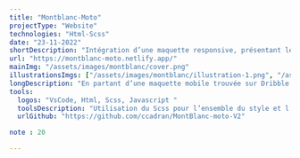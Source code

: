 ```yaml
---
title: "Montblanc-Moto"
projectType: "Website"
technologies: "Html-Scss"
date: "23-11-2022"
shortDescription: "Intégration d’une maquette responsive, présentant le concept « Moto Montblanc ». Les assets ont été désignées par Huigyu Kim et la maquette par Dmitry Kiiashko. J’ai intégré cette maquette en faisant du mobile first."
url: "https://montblanc-moto.netlify.app/"
mainImg: "/assets/images/montblanc/cover.png"
illustrationsImgs: ["/assets/images/montblanc/illustration-1.png", "/assets/images/montblanc/illustration-2.png", "/assets/images/montblanc/illustration-3.png"]
longDescription: "En partant d’une maquette mobile trouvée sur Dribble j’ai designé la page pour toutes les autres tailles d’écran, j’ai donc pour la première fois fait du mobile first. J’ai fortement apprécié travailler sur ce projet qui m’a permis d’approfondir beaucoup de notions en CSS et également en Javascript. J’ai également pu, pour une des premières fois, bien me concentrer sur la version mobile d’un projet, en intégrant par exemple un menu burger, des informations scrollable horizontalement…"
tools:
  logos: "VsCode, Html, Scss, Javascript "
  toolsDescription: "Utilisation du Scss pour l’ensemble du style et l’animation du logo. Et également de Javascript pour le comportement de la navbar en fonction du scroll et surtout pour ce qui est du menu burger en dessous d’une certaine largeur d’écran."
  urlGithub: "https://github.com/ccadran/MontBlanc-moto-V2"

note : 20

---
```

